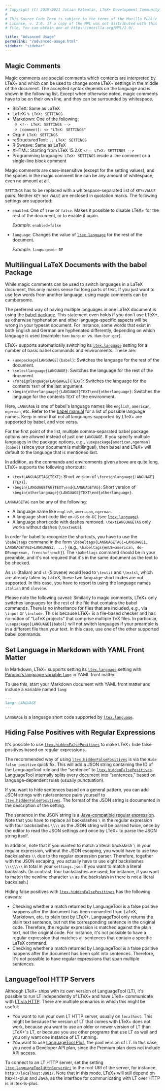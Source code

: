 ```yaml
---
# Copyright (C) 2019-2021 Julian Valentin, LTeX+ Development Community
#
# This Source Code Form is subject to the terms of the Mozilla Public
# License, v. 2.0. If a copy of the MPL was not distributed with this
# file, You can obtain one at https://mozilla.org/MPL/2.0/.

title: "Advanced Usage"
permalink: "/advanced-usage.html"
sidebar: "sidebar"
---
```


## Magic Comments

Magic comments are special comments which contents are interpreted by LTeX+ and which can be used to change some LTeX+ settings in the middle of the document. The accepted syntax depends on the language and is shown in the following list. Except when otherwise noted, magic comments have to be on their own line, and they can be surrounded by whitespace.

- BibTeX: Same as LaTeX
- LaTeX: `% LTeX: SETTINGS`
- Markdown: One of the following:
  - `<!-- LTeX: SETTINGS -->`
  - `[comment]: <> "LTeX: SETTINGS"`
- Org: `# LTeX: SETTINGS`
- reStructuredText: `.. LTeX: SETTINGS`
- R Sweave: Same as LaTeX
- XHTML: Starting from LTeX 15.2.0: `<!-- LTeX: SETTINGS -->`
- Programming languages: `LTeX: SETTINGS` inside a line comment or a single-line block comment

Magic comments are case-insensitive (except for the setting values), and the spaces in the magic comment line can be any amount of whitespace, even no amount at all.

`SETTINGS` has to be replaced with a whitespace-separated list of `KEY=VALUE` pairs. Neither `KEY` nor `VALUE` are enclosed in quotation marks. The following settings are supported:

- `enabled`: One of `true` or `false`. Makes it possible to disable LTeX+ for the rest of the document, or to enable it again.

  *Example:* `enabled=false`

- `language`: Changes the value of [`ltex.language`](settings.html#ltexlanguage) for the rest of the document.

  *Example:* `language=de-DE`

## Multilingual LaTeX Documents with the babel Package

While magic comments can be used to switch languages in a LaTeX document, this only makes sense for long parts of text. If you just want to use few words from another language, using magic comments can be cumbersome.

The preferred way of having multiple languages in one LaTeX document is using the [babel package](https://ctan.org/pkg/babel). This statement even holds if you don't use LTeX+, as otherwise hyphenation and other language-specific aspects will be wrong in your typeset document. For instance, some words that exist in both English and German are hyphenated differently, depending on which language is used (example: `ham·​burg·​er` vs. `Ham·​bur·​ger`).

LTeX+ supports automatically switching its [`ltex.language`](settings.html#ltexlanguage) setting for a number of basic babel commands and environments. These are:

- `\usepackage[LANGUAGE]{babel}`: Switches the language for the rest of the document.
- `\selectlanguage{LANGUAGE}`: Switches the language for the rest of the document.
- `\foreignlanguage{LANGUAGE}{TEXT}`: Switches the language for the contents `TEXT` of the last argument.
- `\begin{otherlanguage}{LANGUAGE}TEXT\end{otherlanguage}`: Switches the language for the contents `TEXT` of the environment.

Here, `LANGUAGE` is one of babel's language names like `english`, `american`, `ngerman`, etc. Refer to the [babel manual](https://ctan.org/pkg/babel) for a list of possible language names. Keep in mind that not all languages supported by LTeX+ are supported by babel, and vice versa.

For the first point of the list, multiple comma-separated babel package options are allowed instead of just one `LANGUAGE`. If you specify multiple languages in the package options, e.g., `\usepackage[american,ngerman]{babel}` (since your document is multilingual), then babel and LTeX+ will default to the language that is mentioned last.

In addition, as the commands and environments given above are quite long, LTeX+ supports the following shortcuts:

- `\textLANGUAGETAG{TEXT}`: Short version of `\foreignlanguage{LANGUAGE}{TEXT}`.
- `\begin{LANGUAGETAG}TEXT\end{LANGUAGETAG}`: Short version of `\begin{otherlanguage}{LANGUAGE}TEXT\end{otherlanguage}`.

`LANGUAGETAG` can be any of the following:

- A language name like `english`, `american`, `ngerman`.
- A language short code like `en-US` or `de-DE` (see [`ltex.language`](settings.html#ltexlanguage)).
- A language short code with dashes removed. `\textLANGUAGETAG` only works without dashes (`\textenUS`).

In order for babel to recognize the shortcuts, you have to use the `\babeltags` command in the form `\babeltags{LANGUAGETAG1=LANGUAGE1, LANGUAGETAG2=LANGUAGE2, ...}` (e.g., `\babeltags{enUS=american, de-DE=ngerman, french=french}`). The `\babeltags` command should be in your preamble, and it's not required that it's in the same document as the text to be checked.

As `it` (Italian) and `sl` (Slovene) would lead to `\textit` and `\textsl`, which are already taken by LaTeX, these two language short codes are not supported. In this case, you have to resort to using the language names `italian` and `slovene`.

Please note the following caveat: Similarly to magic comments, LTeX+ only switches languages for the rest of the file that contains the babel commands. There is no inheritance for files that are included, e.g., via `\input` or `\include`. This is because LTeX+ is a file-based checker and has no notion of “LaTeX projects” that comprise multiple TeX files. In particular, `\usepackage[LANGUAGE]{babel}` will not switch languages if your preamble is in a different file than your text. In this case, use one of the other supported babel commands.

## Set Language in Markdown with YAML Front Matter

In Markdown, LTeX+ supports setting its [`ltex.language`](settings.html#ltexlanguage) setting with [Pandoc's language variable `lang`](https://pandoc.org/MANUAL.html#language-variables) in YAML front matter.

To use this, start your Markdown document with YAML front matter and include a variable named `lang`:

```markdown
---
lang: LANGUAGE
---
```

`LANGUAGE` is a language short code supported by [`ltex.language`](settings.html#ltexlanguage).

## Hiding False Positives with Regular Expressions

It's possible to use [`ltex.hiddenFalsePositives`](settings.html#ltexhiddenfalsepositives) to make LTeX+ hide false positives based on regular expressions.

The recommended way of using [`ltex.hiddenFalsePositives`](settings.html#ltexhiddenfalsepositives) is via the `Hide false positive` quick fix. This will add a JSON string containing the ID of the LanguageTool rule and the “sentence” to [`ltex.hiddenFalsePositives`](settings.html#ltexhiddenfalsepositives). LanguageTool internally splits every document into “sentences,” based on language-dependent rules (usually punctuation).

If you want to hide sentences based on a general pattern, you can add JSON strings with rule/sentence pairs yourself to [`ltex.hiddenFalsePositives`](settings.html#ltexhiddenfalsepositives). The format of the JSON string is documented in the description of the setting.

The sentence in the JSON string is a [Java-compatible regular expression](https://docs.oracle.com/en/java/javase/11/docs/api/java.base/java/util/regex/Pattern.html). Note that you have to replace all backslashes `\` in the regular expression with four backslashes `\\\\` as the JSON string will be parsed twice, once by the editor to read the JSON settings and once by LTeX+ to parse the JSON string itself.

In addition, note that if you wanted to match a literal backslash `\` in your regular expression, without the JSON escaping, you would have to use two backslashes `\\` due to the regular expression parser. Therefore, together with the JSON escaping, you actually have to use eight backslashes `\\\\\\\\` in total in your `settings.json` if you want to match a literal backslash. (In contrast, four backslashes are used, for instance, if you want to match the newline character `\n` as the backslash in there is not a literal backslash.)

Hiding false positives with [`ltex.hiddenFalsePositives`](settings.html#ltexhiddenfalsepositives) has the following caveats:

- Checking whether a match returned by LanguageTool is a false positive happens after the document has been converted from LaTeX, Markdown, etc. to plain text by LTeX+. LanguageTool only returns the plain text sentence, but not the corresponding sentence in the original code. Therefore, the regular expression is matched against the plain text, not the original code. For instance, it's not possible to have a regular expression that matches all sentences that contain a specific LaTeX command.
- Checking whether a match returned by LanguageTool is a false positive happens after the document has been split into sentences. Therefore, it's not possible to have regular expressions that span multiple sentences.

## LanguageTool HTTP Servers

Although LTeX+ ships with its own version of LanguageTool (LT), it's possible to run LT independently of LTeX+ and have LTeX+ communicate with [LT via HTTP](https://dev.languagetool.org/http-server). There are multiple scenarios in which this might be useful:

- You want to run your own LT HTTP server, usually on `localhost`. This might be because the version of LT that comes with LTeX+ does not work, because you want to use an older or newer version of LT than LTeX+'s LT, or because you use other programs that use LT as well and you only want one instance of LT running.
- You want to use [LanguageTool Plus](https://languagetoolplus.com/), the paid version of LT. In this case, you need a Developer API plan, since the Premium plan does not include API access.

To connect to an LT HTTP server, set the setting [`ltex.languageToolHttpServerUri`](settings.html#ltexlanguagetoolhttpserveruri) to the root URI of the server, for instance, `http://localhost:8081/`. Note that in this mode, LTeX+ will still depend on ltex-ls-plus and Java, as the interface for communicating with LT over HTTP is in ltex-ls-plus.
